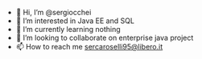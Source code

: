 - 👋 Hi, I’m @sergiocchei
- 👀 I’m interested in Java EE and SQL
- 🌱 I’m currently learning nothing
- 💞️ I’m looking to collaborate on enterprise java project
- 📫 How to reach me sercaroselli95@libero.it

<!---
sergiocchei/sergiocchei is a ✨ special ✨ repository because its `README.md` (this file) appears on your GitHub profile.
You can click the Preview link to take a look at your changes.
--->
